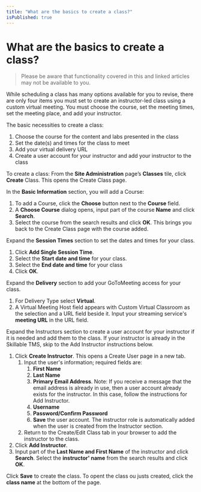 ```yaml
---
title: "What are the basics to create a class?"
isPublished: true
---
```


# What are the basics to create a class? 

> Please be aware that functionality covered in this and linked articles may not be available to you.

While scheduling a class has many options available for you to revise, there are only four items you must set to create an instructor-led class using a custom virtual meeting. You must choose the course, set the meeting times, set the meeting place, and add your instructor.

The basic necessities to create a class:
1. Choose the course for the content and labs presented in the class
1. Set the date(s) and times for the class to meet
1. Add your virtual delivery URL
1. Create a user account for your instructor and add your instructor to the class

To create a class:
From the **Site Administration** page’s **Classes** tile, click **Create** Class. This opens the Create Class page.

In the **Basic Information** section, you will add a Course:
1. To add a Course, click the **Choose** button next to the **Course** field.
1. A **Choose Course** dialog opens, input part of the course **Name** and click **Search**.
1. Select the course from the search results and click **OK**. This brings you back to the Create Class page with the course added.

Expand the **Session Times** section to set the dates and times for your class.
1. Click **Add Single Session Time**.
1. Select the **Start date and time** for your class.
1. Select the **End date and time** for your class
1. Click **OK**.

Expand the **Delivery** section to add your GoToMeeting access for your class.
1. For Delivery Type select **Virtual**.
1. A Virtual Meeting Host field appears with Custom Virtual Classroom as the selection and a URL field beside it. Input your streaming service's **meeting URL** in the URL field.

Expand the Instructors section to create a user account for your instructor if it is needed and add them to the class. If your instructor is already in the Skillable TMS, skip to the Add Instructor instructions below.
1. Click **Create Instructor**. This opens a Create User page in a new tab.
    1. Input the user's information; required fields are:
        1. **First Name**
        1. **Last Name**
        1. **Primary Email Address**. Note: If you receive a message that the email address is already in use, then a user account already exists for the instructor. In this case, follow the instructions for Add Instructor.
        1. **Username**
        1. **Password/Confirm Password**
        1. **Save** the user account. The instructor role is automatically added when the user is created from the Instructor section.
    1. Return to the Create/Edit Class tab in your browser to add the instructor to the class.
1. Click **Add Instructor**.
1. Input part of the **Last Name and First Name** of the instructor and click **Search**. Select the **instructor' name** from the search results and click **OK**.

Click **Save** to create the class. To opent the class ou justs created, click the **class name** at the bottom of the page.
